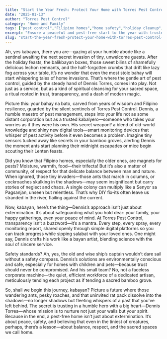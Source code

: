 ```yaml
---
title: "Start the Year Fresh: Protect Your Home with Torres Pest Control After the Holidays"
date: "2025-01-13"
author: "Torres Pest Control"
category: "Home and Family"
tags: ["pest control","Filipino homes","home safety","holiday cleanup","eco-friendly solutions"]
excerpt: "Ensure a peaceful and pest-free start to the year with trusted household pest management from Torres Pest Control, safeguarding your family and home after holiday celebrations."
slug: "start-the-year-fresh-protect-your-home-with-torres-pest-control-after-the-holidays"
---
```


Ah, yes kabayan, there you are—gazing at your humble abode like a sentinel awaiting the next secret invasion of tiny, unwelcome guests. After the holiday feasts, the balikbayan boxes, those sweet bilins of shamefully delicious lechon remnants, and the half-forgotten crumbs that drift like lazy fog across your table, it’s no wonder that even the most stoic bahay will start whispering tales of home invasions. That’s where the gentle art of pest control, guided by the steady hand of Dennis Torres, comes into play. Not just as a service, but as a kind of spiritual cleansing for your sacred space, a ritual rooted in trust, transparency, and a dash of modern magic.

Picture this: your bahay na bato, carved from years of wisdom and Filipino resilience, guarded by the silent sentinels of Torres Pest Control. Dennis, a humble maestro of pest management, steps into your life not as some distant corporation but as a trusted kabalyero—someone who takes your worries as if they were his own. His secret weapon? a blend of old-world knowledge and shiny new digital tools—smart monitoring devices that whisper of pest activity before it even becomes a problem. Imagine tiny sensors tucked away like secrets in your bamboo groves, alerting Dennis the moment ants start planning their midnight escapades or mice begin scouting their Lenten feasts.

Did you know that Filipino homes, especially the older ones, are magnets for pests? Moisture, warmth, food—their trifecta! But it’s also a matter of community, of respect for that delicate balance between man and nature. When ignored, those tiny invaders—those ants that march in columns, or cockroaches skulking in the shadows—may seem insignificant but carry stories of neglect and chaos. A single colony can multiply like a Senyor sa Pagsanjan, unseen but relentless. That’s why DIY fix-its often leave us stranded in the river, flailing against the current.

Now, kabayan, here’s the thing—Dennis’s approach isn’t just about extermination. It’s about safeguarding what you hold dear: your family, your happy gatherings, even your peace of mind. At Torres Pest Control, transparency isn’t a buzzword—it’s a mantra. Every step, every spray, every monitoring report, shared openly through simple digital platforms so you can track progress while sipping salabat with your loved ones. One might say, Dennis crafts his work like a bayan artist, blending science with the soul of sincere service.

Safety standards? Ah, yes, the old and wise ship’s captain wouldn’t dare sail without a safety compass. Dennis’s solutions are environmentally conscious and safe, especially for homes with children and pets—because trust should never be compromised. And his small team? No, not a faceless corporate machine—the quiet, efficient workforce of a dedicated artisan, meticulously tending each project as if tending a sacred bamboo grove.

So, shall we begin this journey, kabayan? Picture a future where those wandering ants, pesky roaches, and that uninvited rat pack dissolve into the shadows—no longer shadows but fleeting whispers of a past that you’ve left behind. The secret is trusting in a humble hero with a big heart—Dennis Torres—whose mission is to nurture not just your walls but your spirit. Because in the end, a pest-free home isn’t just about extermination. It’s about peace, safety, and believing that even in the tiniest of creatures, perhaps, there’s a lesson—about balance, respect, and the sacred spaces we call home.